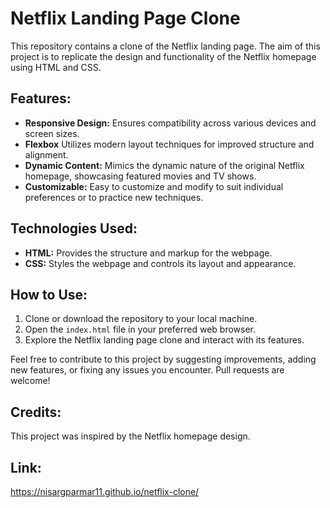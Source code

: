 # Netflix Landing Page Clone

This repository contains a clone of the Netflix landing page. The aim of this project is to replicate the design and functionality of the Netflix homepage using HTML and CSS.

## Features:

- **Responsive Design:** Ensures compatibility across various devices and screen sizes.
- **Flexbox** Utilizes modern layout techniques for improved structure and alignment.
- **Dynamic Content:** Mimics the dynamic nature of the original Netflix homepage, showcasing featured movies and TV shows.
- **Customizable:** Easy to customize and modify to suit individual preferences or to practice new techniques.

## Technologies Used:

- **HTML:** Provides the structure and markup for the webpage.
- **CSS:** Styles the webpage and controls its layout and appearance.


## How to Use:

1. Clone or download the repository to your local machine.
2. Open the `index.html` file in your preferred web browser.
3. Explore the Netflix landing page clone and interact with its features.

Feel free to contribute to this project by suggesting improvements, adding new features, or fixing any issues you encounter. Pull requests are welcome!

## Credits:

This project was inspired by the Netflix homepage design.

## Link:
https://nisargparmar11.github.io/netflix-clone/